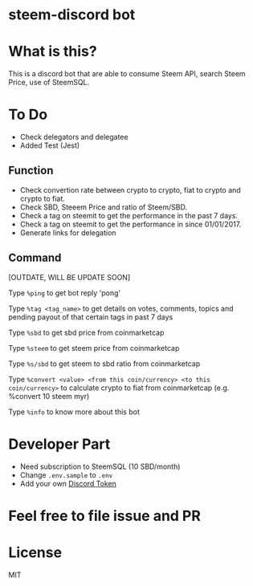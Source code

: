 # steem-discord bot

# What is this?

This is a discord bot that are able to consume Steem API, search Steem Price, use of SteemSQL.

# To Do

* Check delegators and delegatee
* Added Test (Jest)


## Function

* Check convertion rate between crypto to crypto, fiat to crypto and crypto to fiat.
* Check SBD, Steeem Price and ratio of Steem/SBD.
* Check a tag on steemit to get the performance in the past 7 days.
* Check a tag on steemit to get the performance in since 01/01/2017.
* Generate links for delegation

## Command

[OUTDATE, WILL BE UPDATE SOON]

Type `%ping` to get bot reply 'pong'

Type `%tag <tag_name>` to get details on votes, comments, topics and pending payout of that certain tags in past 7 days

Type `%sbd` to get sbd price from coinmarketcap

Type `%steem` to get steem price from coinmarketcap

Type `%s/sbd` to get steem to sbd ratio from coinmarketcap

Type `%convert <value> <from this coin/currency> <to this coin/currency>` to calculate crypto to fiat from coinmarketcap (e.g. %convert 10 steem myr)

Type `%info` to know more about this bot

# Developer Part

* Need subscription to SteemSQL (10 SBD/month)
* Change `.env.sample` to `.env`
* Add your own [Discord Token](https://github.com/reactiflux/discord-irc/wiki/Creating-a-discord-bot-&-getting-a-token)

# Feel free to file issue and PR

# License

MIT
